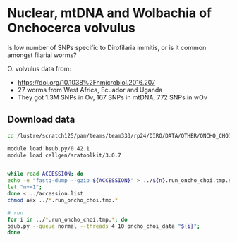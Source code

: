 # Nuclear, mtDNA and Wolbachia of Onchocerca volvulus

Is low number of SNPs specific to Dirofilaria immitis, or is it common amongst filarial worms?


O. volvulus data from:
- https://doi.org/10.1038%2Fnmicrobiol.2016.207
- 27 worms from West Africa, Ecuador and Uganda
- They got 1.3M SNPs in Ov, 167 SNPs in mtDNA, 772 SNPs in wOv

## Download data

```bash
cd /lustre/scratch125/pam/teams/team333/rp24/DIRO/DATA/OTHER/ONCHO_CHOI/01_SEQ

module load bsub.py/0.42.1
module load cellgen/sratoolkit/3.0.7


while read ACCESSION; do
echo -e "fastq-dump --gzip ${ACCESSION}" > ../${n}.run_oncho_choi.tmp.${ACCESSION};
let "n+=1";
done < ../accession.list
chmod a+x ../*.run_oncho_choi.tmp.*

# run
for i in ../*.run_oncho_choi.tmp.*; do
bsub.py --queue normal --threads 4 10 oncho_choi_data "${i}";
done
```

